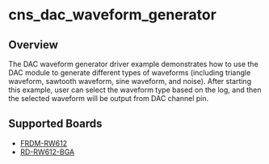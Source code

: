 # cns_dac_waveform_generator

## Overview
The DAC waveform generator driver example demonstrates how to use the DAC module to generate different types of waveforms
(including triangle waveform, sawtooth waveform, sine waveform, and noise). After starting this example, user can select
the waveform type based on the log, and then the selected waveform will be output from  DAC channel pin.

## Supported Boards
- [FRDM-RW612](../../../_boards/frdmrw612/driver_examples/dac/waveform_generator/example_board_readme.md)
- [RD-RW612-BGA](../../../_boards/rdrw612bga/driver_examples/dac/waveform_generator/example_board_readme.md)

